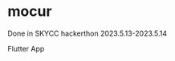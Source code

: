 # mocur
Done in SKYCC hackerthon 2023.5.13-2023.5.14

Flutter App

<img scr="images/Screenshot_1684010951.png" width="25"/> 
<img scr="images/Screenshot_1684011005.png" width="25"/> 
<img scr="images/Screenshot_1683985812.png" width="25"/> 
<img scr="images/Screenshot_1684011170.png" width="25"/> 
